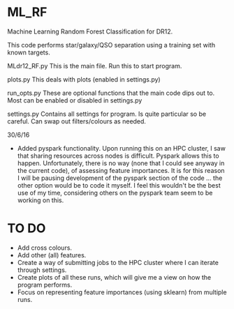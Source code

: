# ML_RF
Machine Learning Random Forest Classification for DR12.

This code performs star/galaxy/QSO separation using a training set with known targets.

MLdr12_RF.py 
This is the main file. Run this to start program.

plots.py 
This deals with plots (enabled in settings.py)

run_opts.py 
These are optional functions that the main code dips out to. Most can be enabled or disabled in settings.py

settings.py
Contains all settings for program. Is quite particular so be careful. Can swap out filters/colours as needed.


30/6/16
 - Added pyspark functionality. Upon running this on an HPC cluster, I saw that sharing resources across nodes is difficult. Pyspark allows this to happen. Unfortunately, there is no way (none that I could see anyway in the current code), of assessing feature importances. It is for this reason I will be pausing development of the pyspark section of the code ... the other option would be to code it myself. I feel this wouldn't be the best use of my time, considering others on the pyspark team seem to be working on this.
 
# TO DO

- Add cross colours.
- Add other (all) features.
- Create a way of submitting jobs to the HPC cluster where I can iterate through settings.
- Create plots of all these runs, which will give me a view on how the program performs.
- Focus on representing feature importances (using sklearn) from multiple runs.
